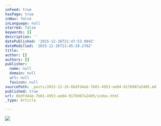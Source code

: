 ```yaml
---
inFeed: true
hasPage: true
inNav: false
inLanguage: null
starred: false
keywords: []
description: ''
datePublished: '2015-12-26T21:47:53.084Z'
dateModified: '2015-12-26T21:45:28.276Z'
title: ''
author: []
authors: []
publisher:
  name: null
  domain: null
  url: null
  favicon: null
sourcePath: _posts/2015-12-26-6bdfd4ab-7b01-4953-ae04-9176987a2405.md
published: true
url: 6bdfd4ab-7b01-4953-ae04-9176987a2405/index.html
_type: Article

---
```

![](https://the-grid-user-content.s3-us-west-2.amazonaws.com/fa3a9d34-683b-4c13-a618-86ecd32407aa.jpg)
